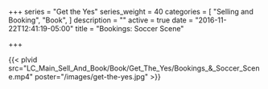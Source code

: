 +++
series = "Get the Yes"
series_weight = 40
categories = [
  "Selling and Booking",
  "Book",
]
description = ""
active = true
date = "2016-11-22T12:41:19-05:00"
title = "Bookings: Soccer Scene"

+++

{{< plvid src="LC_Main_Sell_And_Book/Book/Get_The_Yes/Bookings_&_Soccer_Scene.mp4" poster="/images/get-the-yes.jpg" >}}
